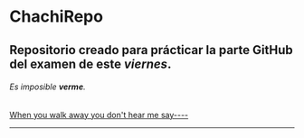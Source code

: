 # ChachiRepo
 __Repositorio creado para prácticar la parte GitHub del examen de este *viernes*__. 
 ---
 ###### Es imposible __ver**me**__. 
 [When you walk away you don't hear me say----](https://www.youtube.com/watch?v=2aafI3XvKxo "Jiji I know you like it")
 ***